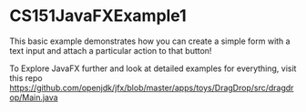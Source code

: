 # CS151JavaFXExample1

This basic example demonstrates how you can create a simple form with a text input and attach a particular action to that button!

To Explore JavaFX further and look at detailed examples for everything, visit this repo https://github.com/openjdk/jfx/blob/master/apps/toys/DragDrop/src/dragdrop/Main.java

